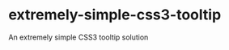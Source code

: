 extremely-simple-css3-tooltip
=============================

An extremely simple CSS3 tooltip solution